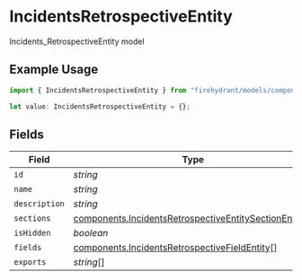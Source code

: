 # IncidentsRetrospectiveEntity

Incidents_RetrospectiveEntity model

## Example Usage

```typescript
import { IncidentsRetrospectiveEntity } from "firehydrant/models/components";

let value: IncidentsRetrospectiveEntity = {};
```

## Fields

| Field                                                                                                                          | Type                                                                                                                           | Required                                                                                                                       | Description                                                                                                                    |
| ------------------------------------------------------------------------------------------------------------------------------ | ------------------------------------------------------------------------------------------------------------------------------ | ------------------------------------------------------------------------------------------------------------------------------ | ------------------------------------------------------------------------------------------------------------------------------ |
| `id`                                                                                                                           | *string*                                                                                                                       | :heavy_minus_sign:                                                                                                             | N/A                                                                                                                            |
| `name`                                                                                                                         | *string*                                                                                                                       | :heavy_minus_sign:                                                                                                             | N/A                                                                                                                            |
| `description`                                                                                                                  | *string*                                                                                                                       | :heavy_minus_sign:                                                                                                             | N/A                                                                                                                            |
| `sections`                                                                                                                     | [components.IncidentsRetrospectiveEntitySectionEntity](../../models/components/incidentsretrospectiveentitysectionentity.md)[] | :heavy_minus_sign:                                                                                                             | N/A                                                                                                                            |
| `isHidden`                                                                                                                     | *boolean*                                                                                                                      | :heavy_minus_sign:                                                                                                             | N/A                                                                                                                            |
| `fields`                                                                                                                       | [components.IncidentsRetrospectiveFieldEntity](../../models/components/incidentsretrospectivefieldentity.md)[]                 | :heavy_minus_sign:                                                                                                             | N/A                                                                                                                            |
| `exports`                                                                                                                      | *string*[]                                                                                                                     | :heavy_minus_sign:                                                                                                             | N/A                                                                                                                            |